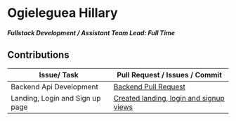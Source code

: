 # Ogieleguea Hillary

##### Fullstack Development / Assistant Team Lead: Full Time

## Contributions

| Issue/ Task             | Pull Request / Issues / Commit                                                      |
| ----------------------- | ----------------------------------------------------------------------------------- |
| Backend Api Development | [Backend Pull Request](https://github.com/zuri-training/Col-films-Team-120/pull/16) |
| Landing, Login and Sign up page | [Created landing, login and signup views](https://github.com/zuri-training/Col-films-Team-120/pull/26)|
